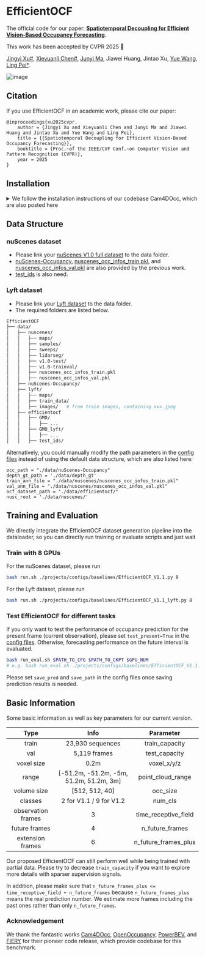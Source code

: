 # EfficientOCF

The official code for our paper: [**Spatiotemporal Decoupling for Efficient Vision-Based Occupancy Forecasting**](https://arxiv.org/abs/2411.14169).

This work has been accepted by CVPR 2025 :tada:

[Jingyi Xu#](https://github.com/BIT-XJY), [Xieyuanli Chen#](https://github.com/Chen-Xieyuanli), [Junyi Ma](https://github.com/BIT-MJY), Jiawei Huang, Jintao Xu, [Yue Wang](https://scholar.google.com.hk/citations?hl=zh-CN&user=N543LSoAAAAJ), [Ling Pei*](https://scholar.google.com.hk/citations?hl=zh-CN&user=Vm7d2EkAAAAJ).

![image](https://github.com/user-attachments/assets/9bdb9627-9edb-4d4f-a722-b7c99f49697e)


## Citation
If you use EfficientOCF in an academic work, please cite our paper:

	@inproceedings{xu2025cvpr,
		author = {Jingyi Xu and Xieyuanli Chen and Junyi Ma and Jiawei Huang and Jintao Xu and Yue Wang and Ling Pei},
		title = {{Spatiotemporal Decoupling for Efficient Vision-Based Occupancy Forecasting}},
		booktitle = {Proc.~of the IEEE/CVF Conf.~on Computer Vision and Pattern Recognition (CVPR)},
		year = 2025
	}


 ## Installation

<details>
	
<summary>We follow the installation instructions of our codebase Cam4DOcc, which are also posted here
</summary>

* Create a conda virtual environment and activate it
```bash
conda create -n efficientocf python=3.7 -y
conda activate efficientocf
```
* Install PyTorch and torchvision (tested on torch==1.10.1 & cuda=11.3)
```bash
conda install pytorch==1.10.1 torchvision==0.11.2 torchaudio==0.10.1 cudatoolkit=11.3 -c pytorch -c conda-forge
```
* Install gcc>=5 in conda env
```bash
conda install -c omgarcia gcc-6
```
* Install mmcv, mmdet, and mmseg
```bash
pip install mmcv-full==1.4.0
pip install mmdet==2.14.0
pip install mmsegmentation==0.14.1
```
* Install mmdet3d from the source code
```bash
git clone https://github.com/open-mmlab/mmdetection3d.git
cd mmdetection3d
git checkout v0.17.1 # Other versions may not be compatible.
python setup.py install
```
* Install other dependencies
```bash
pip install timm
pip install open3d-python
pip install PyMCubes
pip install spconv-cu113
pip install fvcore
pip install setuptools==59.5.0

pip install lyft_dataset_sdk # for lyft dataset
```
* Install occupancy pooling
```
git clone git@github.com:BIT-XJY/EfficientOCF.git
cd EfficientOCF
export PYTHONPATH=“.”
python setup.py develop
```

</details>

## Data Structure

### nuScenes dataset
* Please link your [nuScenes V1.0 full dataset](https://www.nuscenes.org/nuscenes#download) to the data folder. 
* [nuScenes-Occupancy](https://drive.google.com/file/d/1vTbgddMzUN6nLyWSsCZMb9KwihS7nPoH/view?usp=sharing), [nuscenes_occ_infos_train.pkl](https://github.com/JeffWang987/OpenOccupancy/releases/tag/train_pkl), and [nuscenes_occ_infos_val.pkl](https://github.com/JeffWang987/OpenOccupancy/releases/tag/val_pkl) are also provided by the previous work.
* [test_ids](https://drive.google.com/drive/folders/1O2nWOfpowNkad7_yq_Az2kKNnQ0HeeIu?usp=drive_link) is also need.

### Lyft dataset
* Please link your [Lyft dataset](https://www.kaggle.com/c/3d-object-detection-for-autonomous-vehicles/data) to the data folder.
* The required folders are listed below.

```bash
EfficientOCF
├── data/
│   ├── nuscenes/
│   │   ├── maps/
│   │   ├── samples/
│   │   ├── sweeps/
│   │   ├── lidarseg/
│   │   ├── v1.0-test/
│   │   ├── v1.0-trainval/
│   │   ├── nuscenes_occ_infos_train.pkl
│   │   ├── nuscenes_occ_infos_val.pkl
│   ├── nuScenes-Occupancy/
│   ├── lyft/
│   │   ├── maps/
│   │   ├── train_data/
│   │   ├── images/   # from train images, containing xxx.jpeg
│   ├── efficientocf
│   │   ├── GMO/
│   │   │   ├── ...
│   │   ├── GMO_lyft/
│   │   │   ├── ...
│   │   ├── test_ids/
```
Alternatively, you could manually modify the path parameters in the [config files](https://github.com/BIT-XJY/EfficientOCF/tree/main/projects/configs/baselines) instead of using the default data structure, which are also listed here:
```
occ_path = "./data/nuScenes-Occupancy"
depth_gt_path = './data/depth_gt'
train_ann_file = "./data/nuscenes/nuscenes_occ_infos_train.pkl"
val_ann_file = "./data/nuscenes/nuscenes_occ_infos_val.pkl"
ocf_dataset_path = "./data/efficientocf/"
nusc_root = './data/nuscenes/'
```

## Training and Evaluation

We directly integrate the EfficientOCF dataset generation pipeline into the dataloader, so you can directly run training or evaluate scripts and just wait


### Train with 8 GPUs

For the nuScenes dataset, please run

```bash
bash run.sh ./projects/configs/baselines/EfficientOCF_V1.1.py 8
```

For the Lyft dataset, please run

```bash
bash run.sh ./projects/configs/baselines/EfficientOCF_V1.1_lyft.py 8
```

### Test EfficientOCF for different tasks

If you only want to test the performance of occupancy prediction for the present frame (current observation), please set `test_present=True` in the [config files](https://github.com/BIT-XJY/EfficientOCF/tree/main/projects/configs/baselines). Otherwise, forecasting performance on the future interval is evaluated.

```bash
bash run_eval.sh $PATH_TO_CFG $PATH_TO_CKPT $GPU_NUM
# e.g. bash run_eval.sh ./projects/configs/baselines/EfficientOCF_V1.1.py ./work_dirs/EfficientOCF_V1.1/epoch_15.pth  8
```
Please set `save_pred` and `save_path` in the config files once saving prediction results is needed.



## Basic Information

Some basic information as well as key parameters for our current version.

| Type |  Info | Parameter |
| :----: | :----: | :----: |
| train           | 23,930 sequences | train_capacity |
| val             | 5,119 frames | test_capacity |
| voxel size      | 0.2m | voxel_x/y/z |
| range           | [-51.2m, -51.2m, -5m, 51.2m, 51.2m, 3m]| point_cloud_range |
| volume size     | [512, 512, 40]| occ_size |
| classes         | 2 for V1.1 / 9 for V1.2 | num_cls |
| observation frames | 3 | time_receptive_field |
| future frames | 4 | n_future_frames |
| extension frames | 6 | n_future_frames_plus |

Our proposed EfficientOCF can still perform well while being trained with partial data. Please try to decrease `train_capacity` if you want to explore more details with sparser supervision signals. 

In addition, please make sure that `n_future_frames_plus <= time_receptive_field + n_future_frames` because `n_future_frames_plus` means the real prediction number. We estimate more frames including the past ones rather than only `n_future_frames`.


### Acknowledgement

We thank the fantastic works [Cam4DOcc](https://github.com/haomo-ai/Cam4DOcc), [OpenOccupancy](https://github.com/JeffWang987/OpenOccupancy), [PowerBEV](https://github.com/EdwardLeeLPZ/PowerBEV), and [FIERY](https://anthonyhu.github.io/fiery) for their pioneer code release, which provide codebase for this benchmark.

